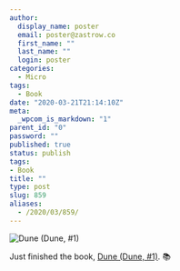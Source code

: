 ```yaml
---
author:
  display_name: poster
  email: poster@zastrow.co
  first_name: ""
  last_name: ""
  login: poster
categories:
  - Micro
tags:
  - Book
date: "2020-03-21T21:14:10Z"
meta:
  _wpcom_is_markdown: "1"
parent_id: "0"
password: ""
published: true
status: publish
tags:
- Book
title: ""
type: post
slug: 859
aliases:
  - /2020/03/859/
---
```

<p><img src="https://i.gr-assets.com/images/S/compressed.photo.goodreads.com/books/1630287441l/34341969._SX318_.jpg" alt="Dune (Dune, #1)" /></p>
<p>Just finished the book, <a href="https://www.goodreads.com/review/show/3214980516?utm_medium=api&amp;utm_source=rss">Dune (Dune, #1)</a>. 📚</p>
